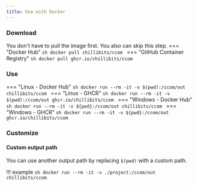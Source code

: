 ```yaml
---
title: Use with Docker
---
```


### Download
You don't have to pull the image first. You also can skip this step.
=== "Docker Hub"
    ```sh
    docker pull chillibits/ccom
    ```
=== "GitHub Container Registry"
    ```sh
    docker pull ghcr.io/chillibits/ccom
    ```

### Use
=== "Linux - Docker Hub"
    ```sh
    docker run --rm -it -v $(pwd):/ccom/out chillibits/ccom
    ```
=== "Linux - GHCR"
    ```sh
    docker run --rm -it -v $(pwd):/ccom/out ghcr.io/chillibits/ccom
    ```
=== "Windows - Docker Hub"
    ```sh
    docker run --rm -it -v ${pwd}:/ccom/out chillibits/ccom
    ```
=== "Windows - GHCR"
    ```sh
    docker run --rm -it -v ${pwd}:/ccom/out ghcr.io/chillibits/ccom
    ```

### Customize
#### Custom output path
You can use another output path by replacing `$(pwd)` with a custom path.

!!! example
    ```sh
    docker run --rm -it -v ./project:/ccom/out chillibits/ccom
    ```